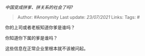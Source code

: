*中国变成拼爹、拼关系的社会了吗?*

> Author: #Anonymity
Last update: *23/07/2021* 
Links:
Tags: #

 
你的上司或者老板知道你爹是谁吗？

你知道你下属的爹是谁吗？

这些信息在正常企业里根本就不该被问起。



